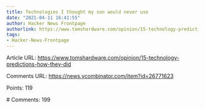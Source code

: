 ```yaml
---
title: Technologies I thought my son would never use
date: "2021-04-11 16:41:55"
author: Hacker News Frontpage
authorlink: https://www.tomshardware.com/opinion/15-technology-predictions-how-they-did
tags:
- Hacker-News-Frontpage
---
```


<p>Article URL: <a href="https://www.tomshardware.com/opinion/15-technology-predictions-how-they-did">https://www.tomshardware.com/opinion/15-technology-predictions-how-they-did</a></p>
<p>Comments URL: <a href="https://news.ycombinator.com/item?id=26771623">https://news.ycombinator.com/item?id=26771623</a></p>
<p>Points: 119</p>
<p># Comments: 199</p>

